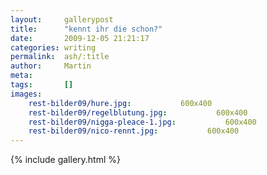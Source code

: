 ```yaml
---
layout:     gallerypost
title:      "kennt ihr die schon?"
date:       2009-12-05 21:21:17
categories: writing
permalink:  ash/:title
author:     Martin
meta:
tags:       []
images:
    rest-bilder09/hure.jpg:           600x400
    rest-bilder09/regelblutung.jpg:           600x400
    rest-bilder09/nigga-pleace-1.jpg:           600x400
    rest-bilder09/nico-rennt.jpg:           600x400
---
```


{% include gallery.html %}
